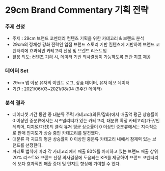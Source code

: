 # 29cm Brand Commentary 기획 전략

### 주제 선정
- 주제 : 29cm 브랜드 코멘터리 컨텐츠 기획을 위한 카테고리 & 브랜드 분석 </br>
- 29cm의 정체성 강화 전략인 입점 브랜드 스토리 기반 컨텐츠에 기반하여 브랜드 코멘터리에 효과적인 카테고리 선정 및 브랜드 리스트업
- 활용 의도: 컨텐츠 기획 시, 데이터 기반 의사결정이 가능하도록 연관 지표 제공 

### 데이터 Set
- 29cm 앱 이용 유저의 이벤트 로그, 상품 데이터, 유저 데모 데이터
- 기간 : 2021/06/03~2021/08/04 (9주간 데이터)

### 분석 결과
- 데이터셋 기간 동안 중 대분류 주력 카테고리(의류/잡화)에서 매출액 평균 상승률이 0 이상인 중분류에서는 시즈널리티가 있는 카테고리, 대분류 확장 카테고리(가구/인테리어, 디지털/가전)의 클릭 유저 평균 상승률이 0 이상인 중분류에서는 지속적으로 판매 인지도가 상승 중인 카테고리를 발견했다. </br>
- 대분류 각 지표의 평균 상승률이 0 이상인 중분류 카테고리 내에서 잠재력 있는 브랜드를 선정한다.
- 파레토 법칙에 따라 각 카테고리에서 매출 80%를 차지하고 있는 브랜드 매출 상위 20% 리스트와 브랜드 선정 의사결정에 도움되는 KPI를 제공하여 브랜드 코멘터리에 보다 효과적인 매출 증대 및 인지도 향상에 기여할 수 있다.
